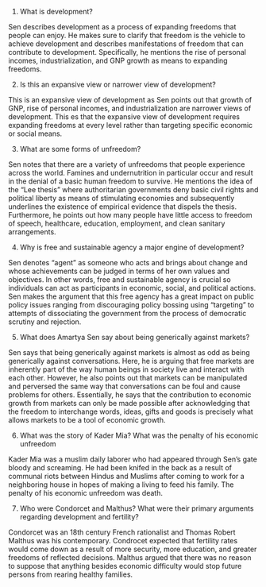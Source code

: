 1. What is development?

Sen describes development as a process of expanding freedoms that people can enjoy. He makes sure to clarify that freedom is the vehicle to achieve development and describes manifestations of freedom that can contribute to development. Specifically, he mentions the rise of personal incomes, industrialization, and GNP growth as means to expanding freedoms. 

2. Is this an expansive view or narrower view of development?

This is an expansive view of development as Sen points out that growth of GNP, rise of personal incomes, and industrialization are narrower views of development. This es that the expansive view of development requires expanding freedoms at every level rather than targeting specific economic or social means. 

3. What are some forms of unfreedom?

Sen notes that there are a variety of unfreedoms that people experience across the world. Famines and undernutrition in particular occur and result in the denial of a basic human freedom to survive. He mentions the idea of the “Lee thesis” where authoritarian governments deny basic civil rights and political liberty as means of stimulating economies and subsequently underlines the existence of empirical evidence that dispels the thesis. Furthermore, he points out how many people have little access to freedom of speech, healthcare, education, employment, and clean sanitary arrangements. 

4. Why is free and sustainable agency a major engine of development?

Sen denotes “agent” as someone who acts and brings about change and whose achievements can be judged in terms of her own values and objectives. In other words, free and sustainable agency is crucial so individuals can act as participants in economic, social, and political actions. Sen makes the argument that this free agency has a great impact on public policy issues ranging from discouraging policy bossing using “targeting” to attempts of dissociating the government from the process of democratic scrutiny and rejection. 

5. What does Amartya Sen say about being generically against markets?

Sen says that being generically against markets is almost as odd as being generically against conversations. Here, he is arguing that free markets are inherently part of the way human beings in society live and interact with each other. However, he also points out that markets can be manipulated and perversed the same way that conversations can be foul and cause problems for others. Essentially, he says that the contribution to economic growth from markets can only be made possible after acknowledging that the freedom to interchange words, ideas, gifts and goods is precisely what allows markets to be a tool of economic growth. 

6. What was the story of Kader Mia? What was the penalty of his economic unfreedom

Kader Mia was a muslim daily laborer who had appeared through Sen’s gate bloody and screaming. He had been knifed in the back as a result of communal riots between Hindus and Muslims after coming to work for a neighboring house in hopes of making a living to feed his family. The penalty of his economic unfreedom was death. 

7.  Who were Condorcet and Malthus? What were their primary arguments regarding development and fertility?

Condorcet was an 18th century French rationalist and Thomas Robert Malthus was his contemporary. Condrocet expected that fertility rates would come down as a result of more security, more education, and greater freedoms of reflected decisions. Malthus argued that there was no reason to suppose that anything besides economic difficulty would stop future persons from rearing healthy families. 

